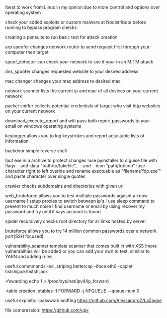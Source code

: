 !best to work from Linux in my opnion due to more control and options over operating system

check your added exploits or custom malware at Nodistribute before running to bypass program checks

creating a pensuite to run basic test for attack creation

arp spoofer changes network router to send request first through your computer then target

spoof_detector can check your network to see if your in an MITM attack

dns_spoofer changes requested website to your desired address

mac changer changes your mac address to desired mac

network scanner lists the current ip and mac of all devices on your current network

packet sniffer collects potential credentials of target who visit http websites on your current network

download_execute_report and wifi pass both report passwords to your email on windows operating systems 

keylogger allows you to log keystrokes and report adjustable lists of information

backdoor simple reverse shell 

!put exe in a archive to protect changes
!use pyinstaller to diguise file with flags --add-data "path/to/fakefile", -- and --icon "path/to/icon" 
!use character right to left overide and rename exectuable as "filename'fdp.exe'" and paste character over single quotes

crawler checks subdomains and directories with given url

web_bruteforce allows you to test multiple passwords agaisnt a know username
! setup proxies to switch between ip's
! use sleep command to prevent to much noise
! find username or email by using recover my password and try until it says account is found

spider recursively checks root directory for all links hosted by server

bruteforce allows you to try 14 million common passwords over a network port(SSH focused)

vulnerability_scanner template scanner that comes built in with XSS
!more vulnerabilties will be added or you can add your own to test, similiar to YARN and adding rules

useful commmands
  -ssl_striping
  bettercap -iface eth0 -caplet hstshijack/hstshijack
  
  -fowarding 
  echo 1 > /proc/sys/net/ipv4/ip_forward

  -table creation
  iptables -I FORWARD -j NFQUEUE --queue-num 0

useful exploits:
  -password sniffing
  https://github.com/AlessandroZ/LaZagne

file compression:
  https://github.com/upx
